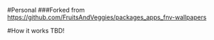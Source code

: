 #Personal
###Forked from https://github.com/FruitsAndVeggies/packages_apps_fnv-wallpapers

#How it works
TBD!